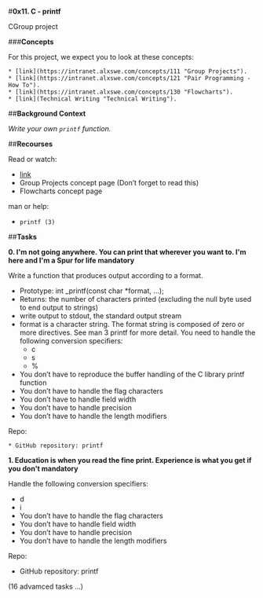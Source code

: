 #__0x11. C - printf__

CGroup project

###__Concepts__


For this project, we expect you to look at these concepts:

    * [link](https://intranet.alxswe.com/concepts/111 "Group Projects").
    * [link](https://intranet.alxswe.com/concepts/121 "Pair Programming - How To").
    * [link](https://intranet.alxswe.com/concepts/130 "Flowcharts").
    * [link](Technical Writing "Technical Writing").

##__Background Context__

*Write your own `printf` function.*

##__Recourses__

Read or watch:

   * [link](file:///C:/Users/user/Downloads/Secrets_of_printf.pdf "Secrets of printf")
   * Group Projects concept page (Don’t forget to read this)
   * Flowcharts concept page

man or help:

   * `printf (3)`


##__Tasks__

**0. I'm not going anywhere. You can print that wherever you want to. I'm here and I'm a Spur for life
mandatory**

Write a function that produces output according to a format.

   * Prototype: int _printf(const char *format, ...);
   * Returns: the number of characters printed (excluding the null byte used to end output to strings)
   * write output to stdout, the standard output stream
   * format is a character string. The format string is composed of zero or more directives. See man 3 printf for more detail. You need to handle the following conversion specifiers:
       - c
       - s
       - %
   * You don’t have to reproduce the buffer handling of the C library printf function
   * You don’t have to handle the flag characters
   * You don’t have to handle field width
   * You don’t have to handle precision
   * You don’t have to handle the length modifiers

Repo:

    * GitHub repository: printf

**1. Education is when you read the fine print. Experience is what you get if you don't
mandatory**

Handle the following conversion specifiers:

   * d
   * i
   * You don’t have to handle the flag characters
   * You don’t have to handle field width
   * You don’t have to handle precision
   * You don’t have to handle the length modifiers

Repo:

   * GitHub repository: printf


(16 advamced tasks ...)
